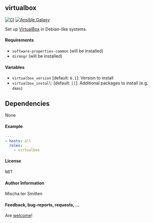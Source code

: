 ## virtualbox

[![CI](https://github.com/Oefenweb/ansible-virtualbox/workflows/CI/badge.svg)](https://github.com/Oefenweb/ansible-virtualbox/actions?query=workflow%3ACI)
[![Ansible Galaxy](http://img.shields.io/badge/ansible--galaxy-virtualbox-blue.svg)](https://galaxy.ansible.com/Oefenweb/virtualbox/)

Set up [VirtualBox](https://www.virtualbox.org/) in Debian-like systems.

#### Requirements

* `software-properties-common` (will be installed)
* `dirmngr` (will be installed)

#### Variables

* `virtualbox_version` [default: `6.1`]: Version to install
* `virtualbox_install`: [default: `[]`]: Additional packages to install (e.g. `dkms`)

## Dependencies

None

#### Example

```yaml
---
- hosts: all
  roles:
    - virtualbox
```

#### License

MIT

#### Author Information

Mischa ter Smitten

#### Feedback, bug-reports, requests, ...

Are [welcome](https://github.com/Oefenweb/ansible-virtualbox/issues)!
